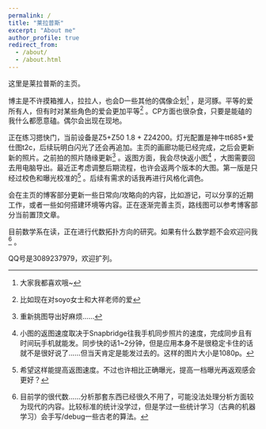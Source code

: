 ```yaml
---
permalink: /
title: "莱拉普斯"
excerpt: "About me"
author_profile: true
redirect_from: 
  - /about/
  - /about.html
---
```


这里是莱拉普斯的主页。

博主是不许摸箱推人，拉拉人，也会D一些其他的偶像企划[^1] ，是河豚。平等的爱所有人，但有时对某些角色的爱会更加平等[^2] 。CP方面也很杂食，只要是能磕的我什么都愿意磕。偶尔会出现在现地。

正在练习摁快门，当前设备是Z5+Z50 1.8 + Z24200。灯光配置是神牛tt685+爱仕图t2c，后续玩明白闪光了还会再追加。主页的画廊功能已经完成，之后会更新新的照片。之前拍的照片随缘更新[^3] 。返图方面，我会尽快返小图[^4] ，大图需要回去用电脑导出。最近正考虑调整后期流程，也许会返两个版本的大图。第一版是只经过校色和曝光校准的[^5] 。后续有需求的话我再进行风格化调色。

会在主页的博客部分更新一些日常向/攻略向的内容，比如游记，可以分享的近期工作，或者一些如何搭建环境等内容。正在逐渐完善主页，路线图可以参考博客部分当前置顶文章。

目前数学系在读，正在进行代数拓扑方向的研究。如果有什么数学题不会欢迎问我[^6] 。

QQ号是3089237979，欢迎扩列。

[^1]: 大家我都喜欢哦~
[^2]: 比如现在对soyo女士和大祥老师的爱
[^3]: 重新挑图导出好麻烦……
[^4]: 小图的返图速度取决于Snapbridge往我手机同步照片的速度，完成同步且有时间玩手机就能发。同步快的话1~2分钟，但是应用本身不是很稳定卡住的话就不是很好说了……但当天肯定是能发过去的。这样的图片大小是1080p。
[^5]: 希望这样能提高返图速度。不过也许相比正确曝光，提高一档曝光再返观感会更好？
[^6]: 目前学的很代数……分析那套东西已经很久不用了，可能没法处理分析方面较为现代的内容。比较标准的统计没学过，但是学过一些统计学习（古典的机器学习）会手写/debug一些古老的算法。
